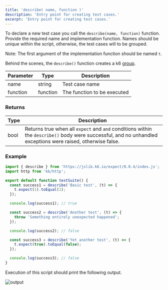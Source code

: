 ```yaml
---
title: 'describe( name, function )'
description: 'Entry point for creating test cases.'
excerpt: 'Entry point for creating test cases.'
---
```



To declare a new test case you call the `describe(name, function)` function. Provide the required name and implementation function. 
Names should be unique within the script, otherwise, the test cases will to be grouped. 

Note: The first argument of the implementation function should be named `t`.

Behind the scenes, the `describe()` function creates a k6 [group](/javascript-api/k6/group-name-fn). 



| Parameter      | Type   | Description                                                                          |
| -------------- | ------ | ------------------------------------------------------------------------------------ |
| name  | string    | Test case name |
| function  | function    | The function to be executed |


### Returns

| Type    | Description                     |
| ------- | ------------------------------- |
| bool    | Returns true when all `expect` and `and` conditions within the `describe()` body were successful, and no unhandled exceptions were raised, otherwise false. |

### Example

<CodeGroup labels={[]}>

```javascript
import { describe } from 'https://jslib.k6.io/expect/0.0.4/index.js';
import http from 'k6/http';

export default function testSuite() {
  const success1 = describe('Basic test', (t) => {
    t.expect(1).toEqual(1);
  });

  console.log(success1); // true

  const success2 = describe('Another test', (t) => {
    throw 'Something entirely unexpected happened';
  });

  console.log(success2); // false

  const success3 = describe('Yet another test', (t) => {
    t.expect(true).toEqual(false);
  });

  console.log(success3); // false
}
```

</CodeGroup>

Execution of this script should print the following output.


![output](./images/test-output.png)

